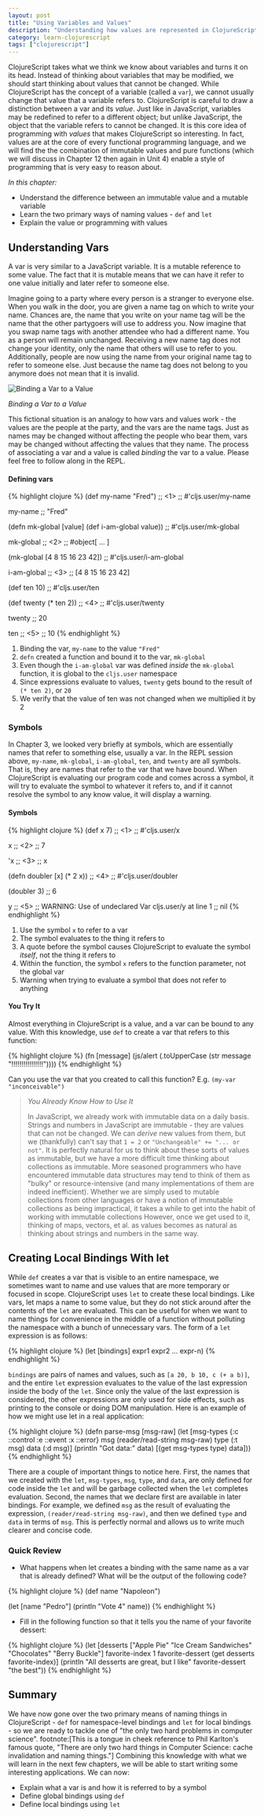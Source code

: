 ```yaml
---
layout: post
title: "Using Variables and Values"
description: "Understanding how values are represented in ClojureScript"
category: learn-clojurescript
tags: ["clojurescript"]
---
```


ClojureScript takes what we think we know about variables and turns it on its
head. Instead of thinking about variables that may be modified, we should start
thinking about values that cannot be changed. While ClojureScript has the
concept of a variable (called a `var`), we cannot usually change that value that
a variable refers to. ClojureScript is careful to draw a distinction between a
var and its _value_. Just like in JavaScript, variables may be redefined to
refer to a different object; but unlike JavaScript, the object that the variable
refers to cannot be changed. It is this core idea of programming with _values_
that makes ClojureScript so interesting. In fact, values are at the core of
every functional programming language, and we will find the the combination of
immutable values and pure functions (which we will discuss in Chapter 12 then
again in Unit 4) enable a style of programming that is very easy to reason
about.

*In this chapter:*

- Understand the difference between an immutable value and a mutable variable
- Learn the two primary ways of naming values - `def` and `let`
- Explain the value or programming with values

## Understanding Vars

A var is very similar to a JavaScript variable. It is a mutable reference to
some value. The fact that it is mutable means that we can have it refer to one
value initially and later refer to someone else.

Imagine going to a party where every person is a stranger to everyone else. When
you walk in the door, you are given a name tag on which to write your name.
Chances are, the name that you write on your name tag will be the name that the
other partygoers will use to address you. Now imagine that you swap name tags
with another attendee who had a different name. You as a person will remain
unchanged. Receiving a new name tag does not change your identity, only the name
that others will use to refer to you. Additionally, people are now using the
name from your original name tag to refer to someone else. Just because the
name tag does not belong to you anymore does not mean that it is invalid.

![Binding a Var to a Value](/img/learn-cljs/chapter9/binding-var.png)

_Binding a Var to a Value_

This fictional situation is an analogy to how vars and values work - the values
are the people at the party, and the vars are the name tags. Just as names may
be changed without affecting the people who bear them, vars may be changed
without affecting the values that they name. The process of associating a var
and a value is called _binding_ the var to a value. Please feel free to follow
along in the REPL.

#### Defining vars

{% highlight clojure %}
(def my-name "Fred")                              ;; <1>
;; #'cljs.user/my-name

my-name
;; "Fred"

(defn mk-global [value]
  (def i-am-global value))
;; #'cljs.user/mk-global

mk-global                                         ;; <2>
;; #object[ ... ]

(mk-global [4 8 15 16 23 42])
;; #'cljs.user/i-am-global

i-am-global                                       ;; <3>
;; [4 8 15 16 23 42]

(def ten 10)
;; #'cljs.user/ten

(def twenty (* ten 2))                            ;; <4>
;; #'cljs.user/twenty

twenty
;; 20

ten                                               ;; <5>
;; 10
{% endhighlight %}

1. Binding the var, `my-name` to the value `"Fred"`
2. `defn` created a function and bound it to the var, `mk-global`
3. Even though the `i-am-global` var was defined _inside_ the `mk-global` function, it is global to the `cljs.user` namespace
4. Since expressions evaluate to values, `twenty` gets bound to the result of `(* ten 2)`, or `20`
5. We verify that the value of ten was not changed when we multiplied it by 2

### Symbols

In Chapter 3, we looked very briefly at symbols, which are essentially names that
refer to something else, usually a var. In the REPL session above, `my-name`,
`mk-global`, `i-am-global`, `ten`, and `twenty` are all symbols. That is, they
are names that refer to the var that we have bound. When ClojureScript is
evaluating our program code and comes across a symbol, it will try to evaluate
the symbol to whatever it refers to, and if it cannot resolve the symbol to any
know value, it will display a warning.

#### Symbols

{% highlight clojure %}
(def x 7)                                         ;; <1>
;; #'cljs.user/x

x                                                 ;; <2>
;; 7

'x                                                ;; <3>
;; x

(defn doubler [x] (* 2 x))                        ;; <4>
;; #'cljs.user/doubler

(doubler 3)
;; 6

y                                                 ;; <5>
;; WARNING: Use of undeclared Var cljs.user/y at line 1 <cljs repl>
;; nil
{% endhighlight %}

1. Use the symbol `x` to refer to a var
2. The symbol evaluates to the thing it refers to
3. A quote before the symbol causes ClojureScript to evaluate the symbol _itself_, not the thing it refers to
4. Within the function, the symbol `x` refers to the function parameter, not the global var
5. Warning when trying to evaluate a symbol that does not refer to anything

#### You Try It

Almost everything in ClojureScript is a value, and a var can be bound to any
value. With this knowledge, use `def` to create a var that refers to this
function:

{% highlight clojure %}
(fn [message]
  (js/alert (.toUpperCase (str message "!!!!!!!!!!!!!!!!"))))
{% endhighlight %}

Can you use the var that you created to call this function? E.g. `(my-var "inconceivable")`

> *You Already Know How to Use It*
>
> In JavaScript, we already work with immutable data on a daily basis. Strings and
> numbers in JavaScript are immutable - they are values that can not be changed.
> We can _derive_ new values from them, but we (thankfully) can't say that `1 = 2`
> or `"Unchangeable" += "... or not"`. It is perfectly natural for us to think
> about these sorts of values as immutable, but we have a more difficult time
> thinking about collections as immutable. More seasoned programmers who have
> encountered immutable data structures may tend to think of them as "bulky" or
> resource-intensive (and many implementations of them are indeed inefficient).
> Whether we are simply used to mutable collections from other languages or have
> a notion of immutable collections as being impractical, it takes a while to get
> into the habit of working with immutable collections However, once we get used
> to it, thinking of maps, vectors, et al. as values becomes as natural as
> thinking about strings and numbers in the same way.

## Creating Local Bindings With let

While `def` creates a var that is visible to an entire namespace, we sometimes
want to name and use values that are more temporary or focused in
scope. ClojureScript uses `let` to create these local bindings. Like vars, let
maps a name to some value, but they do not stick around after the contents of
the `let` are evaluated. This can be useful for when we want to name things for
convenience in the middle of a function without polluting the namespace with a
bunch of unnecessary vars. The form of a `let` expression is as follows:

{% highlight clojure %}
(let [bindings]
  expr1
  expr2
  ...
  expr-n)
{% endhighlight %}

`bindings` are pairs of names and values, such as `[a 20, b 10, c (+ a b)]`, and
the entire `let` expression evaluates to the value of the last expression inside
the body of the `let`. Since only the value of the last expression is
considered, the other expressions are only used for side effects, such as
printing to the console or doing DOM manipulation. Here is an example of how we
might use let in a real application:

{% highlight clojure %}
(defn parse-msg [msg-raw]
  (let [msg-types {:c ::control
                   :e ::event
                   :x ::error}
        msg (reader/read-string msg-raw)
        type (:t msg)
        data (:d msg)]
    (println "Got data:" data)
    [(get msg-types type) data]))
{% endhighlight %}

There are a couple of important things to notice here. First, the names that we
created with the `let`, `msg-types`, `msg`, `type`, and `data`, are only defined
for code inside the `let` and will be garbage collected when the `let` completes
evaluation. Second, the names that we declare first are available in later
bindings. For example, we defined `msg` as the result of evaluating the
expression, `(reader/read-string msg-raw)`, and then we defined `type` and
`data` in terms of `msg`. This is perfectly normal and allows us to write much
clearer and concise code.

### Quick Review

- What happens when let creates a binding with the same name as a var that is already defined? What will be the output of the following code?

{% highlight clojure %}
(def name "Napoleon")

(let [name "Pedro"]
  (println "Vote 4" name))
{% endhighlight %}

- Fill in the following function so that it tells you the name of your favorite dessert:

{% highlight clojure %}
(let [desserts ["Apple Pie" "Ice Cream Sandwiches" "Chocolates" "Berry Buckle"]
      favorite-index 1
      favorite-dessert (get desserts favorite-index)]
  (println "All desserts are great, but I like" favorite-dessert "the best"))
{% endhighlight %}

## Summary

We have now gone over the two primary means of naming things in ClojureScript -
`def` for namespace-level bindings and `let` for local bindings - so we are ready
to tackle one of "the only two hard problems in computer science".
footnote:[This is a tongue in cheek reference to Phil Karlton's famous quote,
"There are only two hard things in Computer Science: cache invalidation and
naming things."] Combining this knowledge with what we will learn in the next
few chapters, we will be able to start writing some interesting applications. We
can now:

- Explain what a var is and how it is referred to by a symbol
- Define global bindings using `def`
- Define local bindings using `let`
